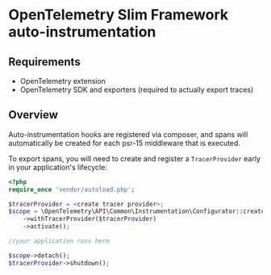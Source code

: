 # OpenTelemetry Slim Framework auto-instrumentation

## Requirements

* OpenTelemetry extension
* OpenTelemetry SDK and exporters (required to actually export traces)

## Overview
Auto-instrumentation hooks are registered via composer, and spans will automatically be created for each psr-15 middleware that is executed.

To export spans, you will need to create and register a `TracerProvider` early in your application's lifecycle:

```php
<?php
require_once 'vendor/autoload.php';

$tracerProvider = <create tracer provider>;
$scope = \OpenTelemetry\API\Common\Instrumentation\Configurator::create()
    ->withTracerProvider($tracerProvider)
    ->activate();

//your application runs here

$scope->detach();
$tracerProvider->shutdown();
```
